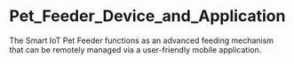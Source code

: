 # Pet_Feeder_Device_and_Application
The Smart IoT Pet Feeder functions as an advanced feeding mechanism that can be  remotely managed via a user-friendly mobile application.
